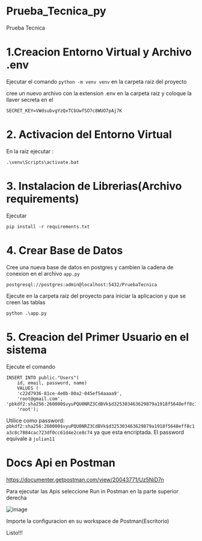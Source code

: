 # Prueba_Tecnica_py
Prueba Tecnica

# 1.Creacion Entorno Virtual y Archivo .env

Ejecutar el comando ```python -m venv venv``` en la carpeta raiz del proyecto

cree un nuevo archivo con la extension .env en la carpeta raiz y coloque la llaver secreta en el
```
SECRET_KEY=VWdsubvgYzQxTCbUwfSO7c8WUO7pAj7K
```

# 2. Activacion del Entorno Virtual

En la raiz ejecutar : 
```
.\venv\Scripts\activate.bat
```

# 3. Instalacion de Librerias(Archivo requirements)

Ejecutar
```
pip install -r requirements.txt
```

# 4. Crear Base de Datos 
Cree una nueva base de datos en postgres y cambien la cadena de conexion en el archivo ```app.py```

```
postgresql://postgres:admin@localhost:5432/PruebaTecnica
```

Ejecute en la carpeta raiz del proyecto para iniciar la aplicacion y que se creen las tablas

```
python .\app.py
```

# 5. Creacion del Primer Usuario en el sistema

Ejecute el comando 
```
INSERT INTO public."Users"(
	id, email, password, name)
	VALUES (
	'c22d7936-81ce-4e0b-80a2-045ef54aaaa9', 
	'root@gmail.com', 																		'pbkdf2:sha256:260000$vyuPQU0NRZ3CdBVk$d325303463629879a1918f5648eff8c1a3c8c7884cac723df0cc61d4e2ce8c74', 
	'root');
```
	
 Utilice como password:  
 ```pbkdf2:sha256:260000$vyuPQU0NRZ3CdBVk$d325303463629879a1918f5648eff8c1a3c8c7884cac723df0cc61d4e2ce8c74``` 
 ya que esta encriptada. El password equivale a ```julian11```
 
 
 # Docs Api en Postman
 https://documenter.getpostman.com/view/20043771/Uz5NiD7n
 
 Para ejecutar las Apis seleccione Run in Postman en la parte superior derecha

 ![image](https://user-images.githubusercontent.com/80919045/173138671-b6e12772-43fe-4ce0-b94e-45f6af0140bc.png)
 
 Importe la configuracion en su workspace de Postman(Escritorio) 
 
 Listo!!!


